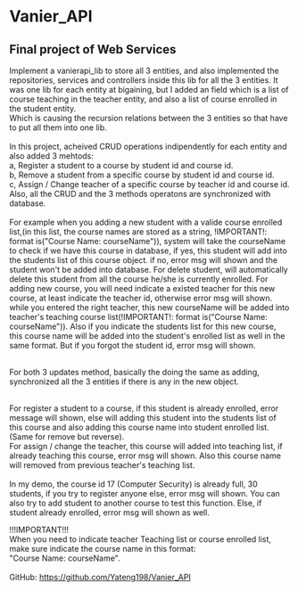 # Vanier_API
## Final project of Web Services<br />

Implement a vanierapi_lib to store all 3 entities, and also implemented the repositories, services and controllers inside this lib for all the 3 entities.
It was one lib for each entity at bigaining, but I added an field which is a list of course teaching in the teacher entity, and also a list of course enrolled in the student entity.<br />
Which is causing the recursion relations between the 3 entities so that have to put all them into one lib.<br />
<br />
In this project, acheived CRUD operations indipendently for each entity and also added 3 mehtods:<br />
a, Register a student to a course by student id and course id.<br />
b, Remove a student from a specific course by student id and course id.<br />
c, Assign / Change teacher of a specific course by teacher id and course id.<br />
Also, all the CRUD and the 3 methods operatons are synchronized with database.<br />
<br />
For example when you adding a new student with a valide course enrolled list,(in this list, the course names are stored as a string, !IMPORTANT!: format is("Course Name: courseName")), system will take the courseName to check if we have this course in database, if yes, this student will add into the students list of this course object. if no, error msg will shown and the student won't be added into database.
For delete student, will automatically delete this student from all the course he/she is currently enrolled.
For adding new course, you will need indicate a existed teacher for this new course, at least indicate the teacher id, otherwise error msg will shown. while you entered the right teacher, this new courseName will be added into teacher's teaching course list(!IMPORTANT!: format is("Course Name: courseName")). Also if you indicate the students list for this new course, this course name will be added into the student's enrolled list as well in the same format. But if you forgot the student id, error msg will shown.<br /><br />

For both 3 updates method, basically the doing the same as adding, synchronized all the 3 entities if there is any in the new object.<br /><br />

For register a student to a course, if this student is already enrolled, error message will shown, else will adding this student into the students list of this course and also adding this course name into student enrolled list.(Same for remove but reverse).<br />
For assign / change the teacher, this course will added into teaching list, if already teaching this course, error msg will shown. Also this course name will removed from previous teacher's teaching list.<br />
<br />
In my demo, the course id 17 (Computer Security) is already full, 30 students, if you try to register anyone else, error msg will shown. You can also try to add student to another course to test this function. Else, if student already enrolled, error msg will shown as well.<br />

!!!IMPORTANT!!!<br />
When you need to indicate teacher Teaching list or course enrolled list, make sure indicate the course name in this format: <br />
"Course Name: courseName".<br />
<br />
GitHub: https://github.com/Yateng198/Vanier_API


